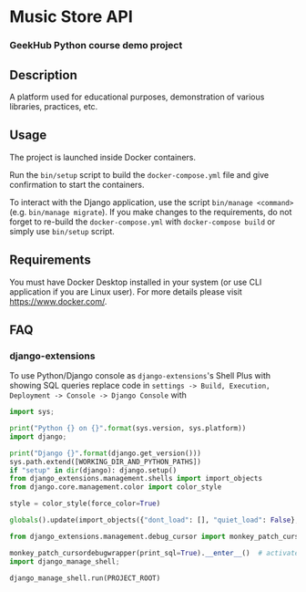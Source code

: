 # Music Store API
### GeekHub Python course demo project

## Description
A platform used for educational purposes, 
demonstration of various libraries, practices, etc.

## Usage
The project is launched inside Docker containers. 

Run the `bin/setup` script to build the `docker-compose.yml` file 
and give confirmation to start the containers. 

To interact with the Django application, 
use the script `bin/manage <command>` (e.g. `bin/manage migrate`). 
If you make changes to the requirements, 
do not forget to re-build the `docker-compose.yml` 
with `docker-compose build` or simply use `bin/setup` script.

## Requirements
You must have Docker Desktop installed in your system 
(or use CLI application if you are Linux user).
For more details please visit https://www.docker.com/.

## FAQ
### django-extensions
To use Python/Django console as `django-extensions`'s Shell Plus with showing SQL queries
replace code in `settings -> Build, Execution, Deployment -> Console -> Django Console` with 
```python
import sys;

print("Python {} on {}".format(sys.version, sys.platform))
import django;

print("Django {}".format(django.get_version()))
sys.path.extend([WORKING_DIR_AND_PYTHON_PATHS])
if "setup" in dir(django): django.setup()
from django_extensions.management.shells import import_objects
from django.core.management.color import color_style

style = color_style(force_color=True)

globals().update(import_objects({"dont_load": [], "quiet_load": False}, style))

from django_extensions.management.debug_cursor import monkey_patch_cursordebugwrapper

monkey_patch_cursordebugwrapper(print_sql=True).__enter__()  # activate monkey patch inside context manager
import django_manage_shell;

django_manage_shell.run(PROJECT_ROOT)
```

